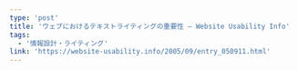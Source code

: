 ```yaml
---
type: 'post'
title: 'ウェブにおけるテキストライティングの重要性 — Website Usability Info'
tags:
  - '情報設計・ライティング'
link: 'https://website-usability.info/2005/09/entry_050911.html'
---
```

